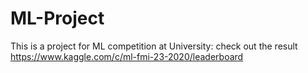 # ML-Project

This is a project for ML competition at University: check out the result https://www.kaggle.com/c/ml-fmi-23-2020/leaderboard
